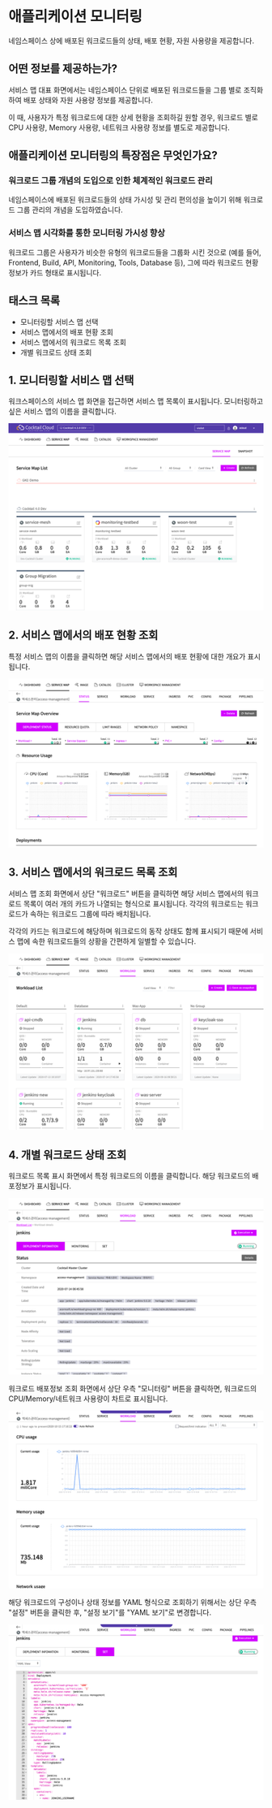 # 애플리케이션 모니터링

네임스페이스 상에 배포된 워크로드들의 상태, 배포 현황, 자원 사용량을 제공합니다.

## 어떤 정보를 제공하는가?

서비스 맵 대표 화면에서는 네임스페이스 단위로 배포된 워크로드들을 그룹 별로 조직화하여 배포 상태와 자원 사용량 정보를 제공합니다. 

이 때, 사용자가 특정 워크로드에 대한 상세 현황을 조회하길 원할 경우, 워크로드 별로 CPU 사용량, Memory 사용량, 네트워크 사용량 정보를 별도로 제공합니다.

## 애플리케이션 모니터링의 특장점은 무엇인가요?

### 워크로드 그룹 개념의 도입으로 인한 체계적인 워크로드 관리

네임스페이스에 배포된 워크로드들의 상태 가시성 및 관리 편의성을 높이기 위해 워크로드 그룹 관리의 개념을 도입하였습니다.

### 서비스 맵 시각화를 통한 모니터링 가시성 향상

워크로드 그룹은 사용자가 비슷한 유형의 워크로드들을 그룹화 시킨 것으로 \(예를 들어, Frontend, Build, API, Monitoring, Tools, Database 등\), 그에 따라 워크로드 현황 정보가 카드 형태로 표시됩니다.

## 태스크 목록

* 모니터링할 서비스 맵 선택
* 서비스 맵에서의 배포 현황 조회
* 서비스 맵에서의 워크로드 목록 조회
* 개별 워크로드 상태 조회

## 1. 모니터링할 서비스 맵 선택

워크스페이스의 서비스 맵 화면을 접근하면 서비스 맵 목록이 표시됩니다. 모니터링하고 싶은 서비스 맵의 이름을 클릭합니다.

![\[&#xD654;&#xBA74;\] &#xC11C;&#xBE44;&#xC2A4; &#xB9F5; &#xBAA9;&#xB85D; &#xC870;&#xD68C;](../.gitbook/assets/2020-10-15-5.07.37.png)

## 2. 서비스 맵에서의 배포 현황 조회

특정 서비스 맵의 이름을 클릭하면 해당 서비스 맵에서의 배포 현황에 대한 개요가 표시됩니다.

![\[&#xD654;&#xBA74;\] &#xC11C;&#xBE44;&#xC2A4; &#xB9F5;&#xC5D0;&#xC11C; &#xC6CC;&#xD06C;&#xB85C;&#xB4DC; &#xBC30;&#xD3EC; &#xD604;&#xD669; &#xC870;&#xD68C;](../.gitbook/assets/2020-10-15-5.11.59.png)

## 3. 서비스 맵에서의 워크로드 목록 조회

서비스 맵 조회 화면에서 상단 "워크로드" 버튼을 클릭하면 해당 서비스 맵에서의 워크로드 목록이 여러 개의 카드가 나열되는 형식으로 표시됩니다. 각각의 워크로드는 워크로드가 속하는 워크로드 그룹에 따라 배치됩니다. 

각각의 카드는 워크로드에 해당하며 워크로드의 동작 상태도 함께 표시되기 때문에 서비스 맵에 속한 워크로드들의 상황을 간편하게 일별할 수 있습니다.

![\[&#xD654;&#xBA74;\] &#xC6CC;&#xD06C;&#xB85C;&#xB4DC; &#xBAA9;&#xB85D; &#xC870;&#xD68C;](../.gitbook/assets/2020-10-15-5.14.09.png)

## 4. 개별 워크로드 상태 조회

워크로드 목록 표시 화면에서 특정 워크로드의 이름을 클릭합니다. 해당 워크로드의 배포정보가 표시됩니다.

![\[&#xD654;&#xBA74;\] &#xC6CC;&#xD06C;&#xB85C;&#xB4DC; &#xBC30;&#xD3EC;&#xC815;&#xBCF4; &#xC870;&#xD68C;](../.gitbook/assets/2020-10-15-5.14.42.png)

워크로드 배포정보 조회 화면에서 상단 우측 "모니터링" 버튼을 클릭하면, 워크로드의 CPU/Memory/네트워크 사용량이 차트로 표시됩니다.

![\[&#xD654;&#xBA74;\] &#xC6CC;&#xD06C;&#xB85C;&#xB4DC; &#xB9AC;&#xC18C;&#xC2A4; &#xC0AC;&#xC6A9;&#xB7C9; &#xC870;&#xD68C;](../.gitbook/assets/2020-10-15-5.16.28.png)

해당 워크로드의 구성이나 상태 정보를 YAML 형식으로 조회하기 위해서는 상단 우측 "설정" 버튼을 클릭한 후, "설정 보기"를 "YAML 보기"로 변경합니다.

![\[&#xD654;&#xBA74;\] &#xC6CC;&#xD06C;&#xB85C;&#xB4DC; &#xC124;&#xC815; &#xBC0F; &#xC0C1;&#xD0DC; &#xC815;&#xBCF4; \(YAML &#xD615;&#xC2DD;\) &#xC870;&#xD68C;](../.gitbook/assets/2020-10-15-5.17.20.png)




